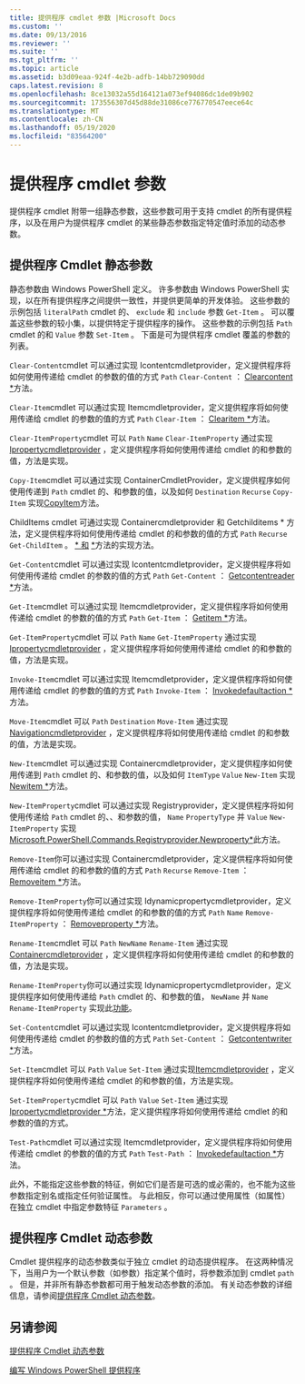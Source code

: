 ```yaml
---
title: 提供程序 cmdlet 参数 |Microsoft Docs
ms.custom: ''
ms.date: 09/13/2016
ms.reviewer: ''
ms.suite: ''
ms.tgt_pltfrm: ''
ms.topic: article
ms.assetid: b3d09eaa-924f-4e2b-adfb-14bb729090dd
caps.latest.revision: 8
ms.openlocfilehash: 8ce13032a55d164121a073ef94086dc1de09b902
ms.sourcegitcommit: 173556307d45d88de31086ce776770547eece64c
ms.translationtype: MT
ms.contentlocale: zh-CN
ms.lasthandoff: 05/19/2020
ms.locfileid: "83564200"
---
```

# <a name="provider-cmdlet-parameters"></a>提供程序 cmdlet 参数

提供程序 cmdlet 附带一组静态参数，这些参数可用于支持 cmdlet 的所有提供程序，以及在用户为提供程序 cmdlet 的某些静态参数指定特定值时添加的动态参数。

## <a name="provider-cmdlet-static-parameters"></a>提供程序 Cmdlet 静态参数

静态参数由 Windows PowerShell 定义。 许多参数由 Windows PowerShell 实现，以在所有提供程序之间提供一致性，并提供更简单的开发体验。 这些参数的示例包括 `literalPath` cmdlet 的、 `exclude` 和 `include` 参数 `Get-Item` 。 可以覆盖这些参数的较小集，以提供特定于提供程序的操作。 这些参数的示例包括 `Path` cmdlet 的和 `Value` 参数 `Set-Item` 。 下面是可为提供程序 cmdlet 覆盖的参数的列表。

`Clear-Content`cmdlet 可以通过实现 Icontentcmdletprovider，定义提供程序将如何使用传递给 cmdlet 的参数的值的方式 `Path` `Clear-Content` ： [Clearcontent *](/dotnet/api/System.Management.Automation.Provider.IContentCmdletProvider.ClearContent)方法。

`Clear-Item`cmdlet 可以通过实现 Itemcmdletprovider，定义提供程序将如何使用传递给 cmdlet 的参数的值的方式 `Path` `Clear-Item` ： [Clearitem *](/dotnet/api/System.Management.Automation.Provider.ItemCmdletProvider.ClearItem)方法。

`Clear-ItemProperty`cmdlet 可以 `Path` `Name` `Clear-ItemProperty` 通过实现[Ipropertycmdletprovider](/dotnet/api/System.Management.Automation.Provider.IPropertyCmdletProvider.ClearProperty) ，定义提供程序将如何使用传递给 cmdlet 的和参数的值，方法是实现。

`Copy-Item`cmdlet 可以通过实现 ContainerCmdletProvider，定义提供程序如何使用传递到 `Path` cmdlet 的、和参数的值，以及如何 `Destination` `Recurse` `Copy-Item` 实现[CopyItem](/dotnet/api/System.Management.Automation.Provider.ContainerCmdletProvider.CopyItem)方法。

ChildItems cmdlet 可通过实现 Containercmdletprovider 和 Getchilditems * 方法，定义提供程序将如何使用传递给 cmdlet 的和参数的值的方式 `Path` `Recurse` `Get-ChildItem` 。 [* 和](/dotnet/api/System.Management.Automation.Provider.ContainerCmdletProvider.GetChildItems) [*](/dotnet/api/System.Management.Automation.Provider.ContainerCmdletProvider.GetChildNames)方法的实现方法。

`Get-Content`cmdlet 可以通过实现 Icontentcmdletprovider，定义提供程序将如何使用传递给 cmdlet 的参数的值的方式 `Path` `Get-Content` ： [Getcontentreader *](/dotnet/api/System.Management.Automation.Provider.IContentCmdletProvider.GetContentReader)方法。

`Get-Item`cmdlet 可以通过实现 Itemcmdletprovider，定义提供程序将如何使用传递给 cmdlet 的参数的值的方式 `Path` `Get-Item` ： [Getitem *](/dotnet/api/System.Management.Automation.Provider.ItemCmdletProvider.GetItem)方法。

`Get-ItemProperty`cmdlet 可以 `Path` `Name` `Get-ItemProperty` 通过实现[Ipropertycmdletprovider](/dotnet/api/System.Management.Automation.Provider.IPropertyCmdletProvider.GetProperty) ，定义提供程序将如何使用传递给 cmdlet 的和参数的值，方法是实现。

`Invoke-Item`cmdlet 可以通过实现 Itemcmdletprovider，定义提供程序将如何使用传递给 cmdlet 的参数的值的方式 `Path` `Invoke-Item` ： [Invokedefaultaction *](/dotnet/api/System.Management.Automation.Provider.ItemCmdletProvider.InvokeDefaultAction)方法。

`Move-Item`cmdlet 可以 `Path` `Destination` `Move-Item` 通过实现[Navigationcmdletprovider](/dotnet/api/System.Management.Automation.Provider.NavigationCmdletProvider.MoveItem) ，定义提供程序将如何使用传递给 cmdlet 的和参数的值，方法是实现。

`New-Item`cmdlet 可以通过实现 Containercmdletprovider，定义提供程序如何使用传递到 `Path` cmdlet 的、和参数的值，以及如何 `ItemType` `Value` `New-Item` 实现[Newitem *](/dotnet/api/System.Management.Automation.Provider.ContainerCmdletProvider.NewItem)方法。

`New-ItemProperty`cmdlet 可以通过实现 Registryprovider，定义提供程序将如何使用传递给 `Path` cmdlet 的、、和参数的值， `Name` `PropertyType` 并 `Value` `New-ItemProperty` 实现[Microsoft.PowerShell.Commands.Registryprovider.Newproperty*](/dotnet/api/Microsoft.PowerShell.Commands.RegistryProvider.NewProperty)此方法。

`Remove-Item`你可以通过实现 Containercmdletprovider，定义提供程序将如何使用传递给 cmdlet 的和参数的值的方式 `Path` `Recurse` `Remove-Item` ： [Removeitem *](/dotnet/api/System.Management.Automation.Provider.ContainerCmdletProvider.RemoveItem)方法。

`Remove-ItemProperty`你可以通过实现 Idynamicpropertycmdletprovider，定义提供程序将如何使用传递给 cmdlet 的和参数的值的方式 `Path` `Name` `Remove-ItemProperty` ： [Removeproperty *](/dotnet/api/System.Management.Automation.Provider.IDynamicPropertyCmdletProvider.RemoveProperty)方法。

`Rename-Item`cmdlet 可以 `Path` `NewName` `Rename-Item` 通过实现[Containercmdletprovider](/dotnet/api/System.Management.Automation.Provider.ContainerCmdletProvider.RenameItem) ，定义提供程序将如何使用传递给 cmdlet 的和参数的值，方法是实现。

`Rename-ItemProperty`你可以通过实现 Idynamicpropertycmdletprovider，定义提供程序如何使用传递给 `Path` cmdlet 的、和参数的值， `NewName` 并 `Name` `Rename-ItemProperty` 实现此[功能](/dotnet/api/System.Management.Automation.Provider.IDynamicPropertyCmdletProvider.RenameProperty)。

`Set-Content`cmdlet 可以通过实现 Icontentcmdletprovider，定义提供程序将如何使用传递给 cmdlet 的参数的值的方式 `Path` `Set-Content` ： [Getcontentwriter *](/dotnet/api/System.Management.Automation.Provider.IContentCmdletProvider.GetContentWriter)方法。

`Set-Item`cmdlet 可以 `Path` `Value` `Set-Item` 通过实现[Itemcmdletprovider](/dotnet/api/System.Management.Automation.Provider.ItemCmdletProvider.SetItem) ，定义提供程序将如何使用传递给 cmdlet 的和参数的值，方法是实现。

`Set-ItemProperty`cmdlet 可以 `Path` `Value` `Set-Item` 通过实现[Ipropertycmdletprovider *](/dotnet/api/System.Management.Automation.Provider.IPropertyCmdletProvider.SetProperty)方法，定义提供程序将如何使用传递给 cmdlet 的和参数的值的方式。

`Test-Path`cmdlet 可以通过实现 Itemcmdletprovider，定义提供程序将如何使用传递给 cmdlet 的参数的值的方式 `Path` `Test-Path` ： [Invokedefaultaction *](/dotnet/api/System.Management.Automation.Provider.ItemCmdletProvider.InvokeDefaultAction)方法。

此外，不能指定这些参数的特征，例如它们是否是可选的或必需的，也不能为这些参数指定别名或指定任何验证属性。 与此相反，你可以通过使用属性（如属性）在独立 cmdlet 中指定参数特征 `Parameters` 。

## <a name="provider-cmdlet-dynamic-parameters"></a>提供程序 Cmdlet 动态参数

Cmdlet 提供程序的动态参数类似于独立 cmdlet 的动态提供程序。 在这两种情况下，当用户为一个默认参数（如参数）指定某个值时，将参数添加到 cmdlet `path` 。 但是，并非所有静态参数都可用于触发动态参数的添加。 有关动态参数的详细信息，请参阅[提供程序 Cmdlet 动态参数](./provider-cmdlet-dynamic-parameters.md)。

## <a name="see-also"></a>另请参阅

[提供程序 Cmdlet 动态参数](./provider-cmdlet-dynamic-parameters.md)

[编写 Windows PowerShell 提供程序](./writing-a-windows-powershell-provider.md)
